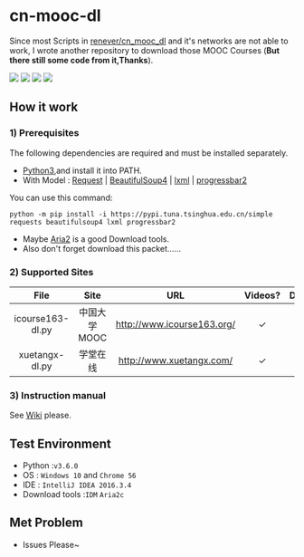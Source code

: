# cn-mooc-dl
Since most Scripts in [renever/cn_mooc_dl](https://github.com/renever/cn_mooc_dl) and it's networks are not able to work,
I wrote another repository to download those MOOC Courses (**But there still some code from it,Thanks**).

![](https://img.shields.io/badge/build-passing-brightgreen.svg)
![](https://img.shields.io/badge/coverage-74%25-red.svg)
![](https://img.shields.io/badge/Wiki-Out_Of_Date-red.svg)
![](https://img.shields.io/github/license/Rhilip/cn-mooc-dl.svg)

## How it work
### 1) Prerequisites
The following dependencies are required and must be installed separately.
* [Python3](https://www.python.org/downloads/),and install it into PATH.
* With Model : [Request](http://docs.python-requests.org/zh_CN/latest/user/install.html#install) | [BeautifulSoup4](https://www.crummy.com/software/BeautifulSoup/bs4/doc/index.zh.html#id5) | [lxml]() | [progressbar2]()

You can use this command:
```
python -m pip install -i https://pypi.tuna.tsinghua.edu.cn/simple requests beautifulsoup4 lxml progressbar2
```
* Maybe [Aria2](https://github.com/aria2/aria2) is a good Download tools.
* Also don't forget download this packet......

### 2) Supported Sites

| File | Site | URL | Videos?  | Documents? | Subtitle?|
|:-------------:|:------------------:|:---:|:---:|:---:|:---:|
| icourse163-dl.py | 中国大学MOOC | <http://www.icourse163.org/> | ✓ | ✓ | ✓ |
| xuetangx-dl.py | 学堂在线 | <http://www.xuetangx.com/> | ✓ | ✓| ✓ |

### 3) Instruction manual
See [Wiki](https://github.com/Rhilip/cn-mooc-dl/wiki) please.

## Test Environment
* Python :`v3.6.0`
* OS : `Windows 10` and `Chrome 56`
* IDE : `IntelliJ IDEA 2016.3.4`
* Download tools :`IDM` `Aria2c`

## Met Problem
* Issues Please~